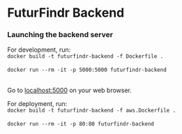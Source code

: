 [comment]: <> (Thanks GeoJobs for all of the reference material! super duper helpful.)

# FuturFindr Backend
### Launching the backend server
For development, run:<br />
`docker build -t futurfindr-backend -f Dockerfile .`<br /><br />
`docker run --rm -it -p 5000:5000 futurfindr-backend`<br /><br />

Go to [localhost:5000](localhost:5000) on your web browser.<br />

For deployment, run:<br />
`docker build -t futurfindr-backend -f aws.Dockerfile .`<br /><br />
`docker run --rm -it -p 80:80 futurfindr-backend`<br /><br />